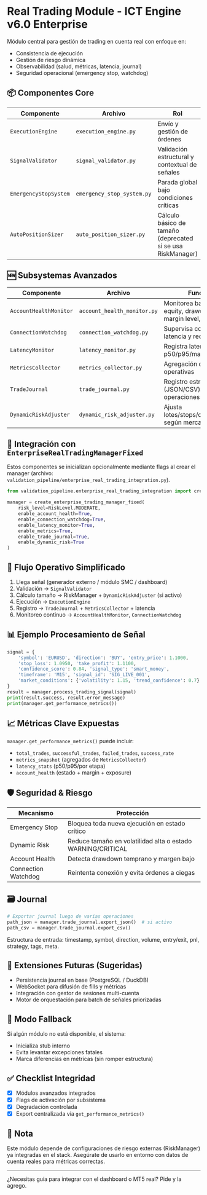 # Real Trading Module - ICT Engine v6.0 Enterprise

Módulo central para gestión de trading en cuenta real con enfoque en:
- Consistencia de ejecución
- Gestión de riesgo dinámica
- Observabilidad (salud, métricas, latencia, journal)
- Seguridad operacional (emergency stop, watchdog)

## 📦 Componentes Core
| Componente | Archivo | Rol |
|-----------|---------|-----|
| `ExecutionEngine` | `execution_engine.py` | Envío y gestión de órdenes |
| `SignalValidator` | `signal_validator.py` | Validación estructural y contextual de señales |
| `EmergencyStopSystem` | `emergency_stop_system.py` | Parada global bajo condiciones críticas |
| `AutoPositionSizer` | `auto_position_sizer.py` | Cálculo básico de tamaño (deprecated si se usa RiskManager) |

## 🆕 Subsystemas Avanzados
| Componente | Archivo | Función |
|-----------|---------|---------|
| `AccountHealthMonitor` | `account_health_monitor.py` | Monitorea balance, equity, drawdown, margin level, exposición |
| `ConnectionWatchdog` | `connection_watchdog.py` | Supervisa conexión, latencia y reconexiones |
| `LatencyMonitor` | `latency_monitor.py` | Registra latencia p50/p95/max por etapa |
| `MetricsCollector` | `metrics_collector.py` | Agregación de métricas operativas |
| `TradeJournal` | `trade_journal.py` | Registro estructurado (JSON/CSV) de operaciones |
| `DynamicRiskAdjuster` | `dynamic_risk_adjuster.py` | Ajusta lotes/stops/concurrencia según mercado y salud |

## 🧠 Integración con `EnterpriseRealTradingManagerFixed`
Estos componentes se inicializan opcionalmente mediante flags al crear el manager (archivo: `validation_pipeline/enterprise_real_trading_integration.py`).

```python
from validation_pipeline.enterprise_real_trading_integration import create_enterprise_trading_manager_fixed, RiskLevel

manager = create_enterprise_trading_manager_fixed(
    risk_level=RiskLevel.MODERATE,
    enable_account_health=True,
    enable_connection_watchdog=True,
    enable_latency_monitor=True,
    enable_metrics=True,
    enable_trade_journal=True,
    enable_dynamic_risk=True
)
```

## 🔁 Flujo Operativo Simplificado
1. Llega señal (generador externo / módulo SMC / dashboard)
2. Validación -> `SignalValidator`
3. Cálculo tamaño -> RiskManager + `DynamicRiskAdjuster` (si activo)
4. Ejecución -> `ExecutionEngine`
5. Registro -> `TradeJournal` + `MetricsCollector` + latencia
6. Monitoreo continuo -> `AccountHealthMonitor`, `ConnectionWatchdog`

## 📊 Ejemplo Procesamiento de Señal
```python
signal = {
    'symbol': 'EURUSD', 'direction': 'BUY', 'entry_price': 1.1000,
    'stop_loss': 1.0950, 'take_profit': 1.1100,
    'confidence_score': 0.84, 'signal_type': 'smart_money',
    'timeframe': 'M15', 'signal_id': 'SIG_LIVE_001',
    'market_conditions': {'volatility': 1.15, 'trend_confidence': 0.7}
}
result = manager.process_trading_signal(signal)
print(result.success, result.error_message)
print(manager.get_performance_metrics())
```

## 📈 Métricas Clave Expuestas
`manager.get_performance_metrics()` puede incluir:
- `total_trades`, `successful_trades`, `failed_trades`, `success_rate`
- `metrics_snapshot` (agregados de `MetricsCollector`)
- `latency_stats` (p50/p95/por etapa)
- `account_health` (estado + margin + exposure)

## 🛡️ Seguridad & Riesgo
| Mecanismo | Protección |
|-----------|-----------|
| Emergency Stop | Bloquea toda nueva ejecución en estado crítico |
| Dynamic Risk | Reduce tamaño en volatilidad alta o estado WARNING/CRITICAL |
| Account Health | Detecta drawdown temprano y margen bajo |
| Connection Watchdog | Reintenta conexión y evita órdenes a ciegas |

## 🗃️ Journal
```python
# Exportar journal luego de varias operaciones
path_json = manager.trade_journal.export_json()  # si activo
path_csv = manager.trade_journal.export_csv()
```
Estructura de entrada: timestamp, symbol, direction, volume, entry/exit, pnl, strategy, tags, meta.

## 🔧 Extensiones Futuras (Sugeridas)
- Persistencia journal en base (PostgreSQL / DuckDB)
- WebSocket para difusión de fills y métricas
- Integración con gestor de sesiones multi-cuenta
- Motor de orquestación para batch de señales priorizadas

## 🧪 Modo Fallback
Si algún módulo no está disponible, el sistema:
- Inicializa stub interno
- Evita levantar excepciones fatales
- Marca diferencias en métricas (sin romper estructura)

## ✅ Checklist Integridad
- [x] Módulos avanzados integrados
- [x] Flags de activación por subsistema
- [x] Degradación controlada
- [x] Export centralizada vía `get_performance_metrics()`

## 📄 Nota
Este módulo depende de configuraciones de riesgo externas (RiskManager) ya integradas en el stack. Asegúrate de usarlo en entorno con datos de cuenta reales para métricas correctas.

---
¿Necesitas guía para integrar con el dashboard o MT5 real? Pide y la agrego.
